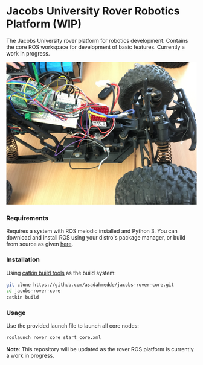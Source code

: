 # Jacobs University Rover Robotics Platform (WIP)

The Jacobs University rover platform for robotics development. Contains the core ROS workspace for development of basic features. Currently a work in progress.

![rover image](images/main.jpg)

### Requirements

Requires a system with ROS melodic installed and Python 3. You can download and install ROS using your distro's package manager, or build from source as given [here](http://wiki.ros.org/melodic/Installation/Source).

### Installation

Using [catkin build tools](https://catkin-tools.readthedocs.io/en/latest/installing.html) as the build system:

```bash
git clone https://github.com/asadahmedde/jacobs-rover-core.git
cd jacobs-rover-core
catkin build
```

### Usage

Use the provided launch file to launch all core nodes:

```bash
roslaunch rover_core start_core.xml
```

**Note**: This repository will be updated as the rover ROS platform is currently a work in progress.

